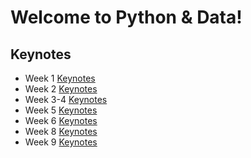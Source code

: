# Welcome to Python & Data!

## Keynotes

- Week 1 [Keynotes](week1/week1.html)
- Week 2 [Keynotes](week2/week2.html)
- Week 3-4 [Keynotes](week3/week3.html)
- Week 5 [Keynotes](week5/week5.html)
- Week 6 [Keynotes](week6/week6.html)
- Week 8 [Keynotes](week8/week8.html)
- Week 9 [Keynotes](week9/week9.html)
